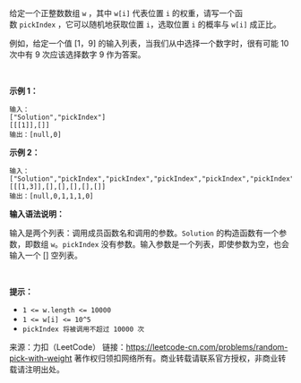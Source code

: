 给定一个正整数数组 ```w``` ，其中 ```w[i]``` 代表位置 ```i``` 的权重，请写一个函数 ```pickIndex``` ，它可以随机地获取位置 ```i```，选取位置 ```i``` 的概率与 ```w[i]``` 成正比。

例如，给定一个值 [1，9] 的输入列表，当我们从中选择一个数字时，很有可能 10 次中有 9 次应该选择数字 9 作为答案。

 

**示例 1：**
```
输入：
["Solution","pickIndex"]
[[[1]],[]]
输出：[null,0]
```
**示例 2：**
```
输入：
["Solution","pickIndex","pickIndex","pickIndex","pickIndex","pickIndex"]
[[[1,3]],[],[],[],[],[]]
输出：[null,0,1,1,1,0]
```

**输入语法说明：**

输入是两个列表：调用成员函数名和调用的参数。```Solution``` 的构造函数有一个参数，即数组 ```w```。```pickIndex``` 没有参数。输入参数是一个列表，即使参数为空，也会输入一个 [] 空列表。

 

**提示：**

* ```1 <= w.length <= 10000```
* ```1 <= w[i] <= 10^5```
* ```pickIndex 将被调用不超过 10000 次```

来源：力扣（LeetCode）
链接：https://leetcode-cn.com/problems/random-pick-with-weight
著作权归领扣网络所有。商业转载请联系官方授权，非商业转载请注明出处。
